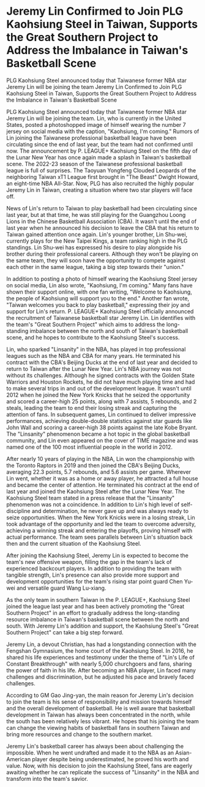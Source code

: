 # Jeremy Lin Confirmed to Join PLG Kaohsiung Steel in Taiwan, Supports the Great Southern Project to Address the Imbalance in Taiwan's Basketball Scene

PLG Kaohsiung Steel announced today that Taiwanese former NBA star Jeremy Lin will be joining the team 
 Jeremy Lin Confirmed to Join PLG Kaohsiung Steel in Taiwan, Supports the Great Southern Project to Address the Imbalance in Taiwan's Basketball Scene

PLG Kaohsiung Steel announced today that Taiwanese former NBA star Jeremy Lin will be joining the team. Lin, who is currently in the United States, posted a photoshopped image of himself wearing the number 7 jersey on social media with the caption, "Kaohsiung, I'm coming." Rumors of Lin joining the Taiwanese professional basketball league have been circulating since the end of last year, but the team had not confirmed until now. The announcement by P. LEAGUE+ Kaohsiung Steel on the fifth day of the Lunar New Year has once again made a splash in Taiwan's basketball scene. The 2022-23 season of the Taiwanese professional basketball league is full of surprises. The Taoyuan Yongfeng Clouded Leopards of the neighboring Taiwan xT1 League first brought in "The Beast" Dwight Howard, an eight-time NBA All-Star. Now, PLG has also recruited the highly popular Jeremy Lin in Taiwan, creating a situation where two star players will face off. 

News of Lin's return to Taiwan to play basketball had been circulating since last year, but at that time, he was still playing for the Guangzhou Loong Lions in the Chinese Basketball Association (CBA). It wasn't until the end of last year when he announced his decision to leave the CBA that his return to Taiwan gained attention once again. Lin's younger brother, Lin Shu-wei, currently plays for the New Taipei Kings, a team ranking high in the PLG standings. Lin Shu-wei has expressed his desire to play alongside his brother during their professional careers. Although they won't be playing on the same team, they will soon have the opportunity to compete against each other in the same league, taking a big step towards their "union."

In addition to posting a photo of himself wearing the Kaohsiung Steel jersey on social media, Lin also wrote, "Kaohsiung, I'm coming." Many fans have shown their support online, with one fan writing, "Welcome to Kaohsiung, the people of Kaohsiung will support you to the end." Another fan wrote, "Taiwan welcomes you back to play basketball," expressing their joy and support for Lin's return. P. LEAGUE+ Kaohsiung Steel officially announced the recruitment of Taiwanese basketball star Jeremy Lin. Lin identifies with the team's "Great Southern Project" which aims to address the long-standing imbalance between the north and south of Taiwan's basketball scene, and he hopes to contribute to the Kaohsiung Steel's success.

Lin, who sparked "Linsanity" in the NBA, has played in top professional leagues such as the NBA and CBA for many years. He terminated his contract with the CBA's Beijing Ducks at the end of last year and decided to return to Taiwan after the Lunar New Year. Lin's NBA journey was not without its challenges. Although he signed contracts with the Golden State Warriors and Houston Rockets, he did not have much playing time and had to make several trips in and out of the development league. It wasn't until 2012 when he joined the New York Knicks that he seized the opportunity and scored a career-high 25 points, along with 7 assists, 5 rebounds, and 2 steals, leading the team to end their losing streak and capturing the attention of fans. In subsequent games, Lin continued to deliver impressive performances, achieving double-double statistics against star guards like John Wall and scoring a career-high 38 points against the late Kobe Bryant. The "Linsanity" phenomenon became a hot topic in the global basketball community, and Lin even appeared on the cover of TIME magazine and was named one of the 100 most influential people in the world in 2012.

After nearly 10 years of playing in the NBA, Lin won the championship with the Toronto Raptors in 2019 and then joined the CBA's Beijing Ducks, averaging 22.3 points, 5.7 rebounds, and 5.6 assists per game. Wherever Lin went, whether it was as a home or away player, he attracted a full house and became the center of attention. He terminated his contract at the end of last year and joined the Kaohsiung Steel after the Lunar New Year. The Kaohsiung Steel team stated in a press release that the "Linsanity" phenomenon was not a coincidence. In addition to Lin's high level of self-discipline and determination, he never gave up and was always ready to seize opportunities. When the New York Knicks were in a losing streak, Lin took advantage of the opportunity and led the team to overcome adversity, achieving a winning streak and entering the playoffs, proving himself with actual performance. The team sees parallels between Lin's situation back then and the current situation of the Kaohsiung Steel. 

After joining the Kaohsiung Steel, Jeremy Lin is expected to become the team's new offensive weapon, filling the gap in the team's lack of experienced backcourt players. In addition to providing the team with tangible strength, Lin's presence can also provide more support and development opportunities for the team's rising star point guard Chen Yu-wei and versatile guard Wang Lu-xiang.

As the only team in southern Taiwan in the P. LEAGUE+, Kaohsiung Steel joined the league last year and has been actively promoting the "Great Southern Project" in an effort to gradually address the long-standing resource imbalance in Taiwan's basketball scene between the north and south. With Jeremy Lin's addition and support, the Kaohsiung Steel's "Great Southern Project" can take a big step forward.

Jeremy Lin, a devout Christian, has had a longstanding connection with the Fengshan Gymnasium, the home court of the Kaohsiung Steel. In 2016, he shared his life experiences and testimony under the theme of "Lin's Life of Constant Breakthrough" with nearly 5,000 churchgoers and fans, sharing the power of faith in his life. After becoming an NBA player, Lin faced many challenges and discrimination, but he adjusted his pace and bravely faced challenges.

According to GM Gao Jing-yan, the main reason for Jeremy Lin's decision to join the team is his sense of responsibility and mission towards himself and the overall development of basketball. He is well aware that basketball development in Taiwan has always been concentrated in the north, while the south has been relatively less vibrant. He hopes that his joining the team can change the viewing habits of basketball fans in southern Taiwan and bring more resources and change to the southern market.

Jeremy Lin's basketball career has always been about challenging the impossible. When he went undrafted and made it to the NBA as an Asian-American player despite being underestimated, he proved his worth and value. Now, with his decision to join the Kaohsiung Steel, fans are eagerly awaiting whether he can replicate the success of "Linsanity" in the NBA and transform into the team's savior.
